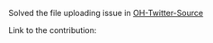 Solved the file uploading issue in [OH-Twitter-Source](https://github.com/manaswinidas/oh-twitter-source) 

Link to the contribution: 